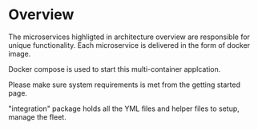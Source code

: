 # Overview

The microservices highligted in architecture overview are responsible for unique functionality. Each microservice is delivered in the form of docker image.

Docker compose is used to start this multi-container applcation.

Please make sure system requirements is met from the getting started page.

"integration" package holds all the YML files and helper files to setup, manage the fleet.

